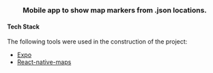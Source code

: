 <h3 align="center">
    Mobile app to show map markers from .json locations.
</h3>
 
#### Tech Stack

The following tools were used in the construction of the project:
- [Expo](https://expo.io/) 
- [React-native-maps](https://github.com/react-native-maps/react-native-maps)


